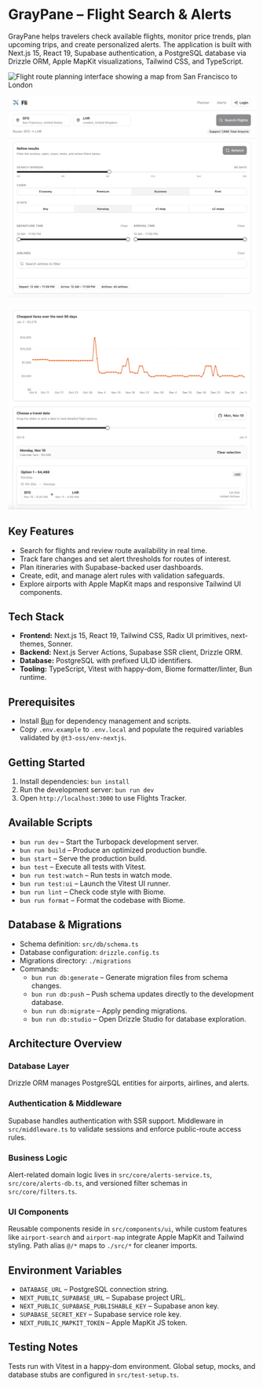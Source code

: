# GrayPane – Flight Search & Alerts

GrayPane helps travelers check available flights, monitor price trends, plan upcoming trips, and create personalized alerts. The application is built with Next.js 15, React 19, Supabase authentication, a PostgreSQL database via Drizzle ORM, Apple MapKit visualizations, Tailwind CSS, and TypeScript.

![Flight route planning interface showing a map from San Francisco to London](./data/demo-map.png)

![Flight search filters UI with sliders and toggles](./data/demo-search-filters.png)

![Flight search results with fare chart and itinerary details](./data/demo-search-results.png)

## Key Features

* Search for flights and review route availability in real time.
* Track fare changes and set alert thresholds for routes of interest.
* Plan itineraries with Supabase-backed user dashboards.
* Create, edit, and manage alert rules with validation safeguards.
* Explore airports with Apple MapKit maps and responsive Tailwind UI components.

## Tech Stack

* **Frontend:** Next.js 15, React 19, Tailwind CSS, Radix UI primitives, next-themes, Sonner.
* **Backend:** Next.js Server Actions, Supabase SSR client, Drizzle ORM.
* **Database:** PostgreSQL with prefixed ULID identifiers.
* **Tooling:** TypeScript, Vitest with happy-dom, Biome formatter/linter, Bun runtime.

## Prerequisites

* Install [Bun](https://bun.sh/) for dependency management and scripts.
* Copy `.env.example` to `.env.local` and populate the required variables validated by `@t3-oss/env-nextjs`.

## Getting Started

1. Install dependencies: `bun install`
2. Run the development server: `bun run dev`
3. Open `http://localhost:3000` to use Flights Tracker.

## Available Scripts

* `bun run dev` – Start the Turbopack development server.
* `bun run build` – Produce an optimized production bundle.
* `bun start` – Serve the production build.
* `bun test` – Execute all tests with Vitest.
* `bun run test:watch` – Run tests in watch mode.
* `bun run test:ui` – Launch the Vitest UI runner.
* `bun run lint` – Check code style with Biome.
* `bun run format` – Format the codebase with Biome.

## Database & Migrations

* Schema definition: `src/db/schema.ts`
* Database configuration: `drizzle.config.ts`
* Migrations directory: `./migrations`
* Commands:
  * `bun run db:generate` – Generate migration files from schema changes.
  * `bun run db:push` – Push schema updates directly to the development database.
  * `bun run db:migrate` – Apply pending migrations.
  * `bun run db:studio` – Open Drizzle Studio for database exploration.

## Architecture Overview

### Database Layer

Drizzle ORM manages PostgreSQL entities for airports, airlines, and alerts.

### Authentication & Middleware

Supabase handles authentication with SSR support. Middleware in `src/middleware.ts` to validate sessions and enforce public-route access rules.

### Business Logic

Alert-related domain logic lives in `src/core/alerts-service.ts`, `src/core/alerts-db.ts`, and versioned filter schemas in `src/core/filters.ts`.

### UI Components

Reusable components reside in `src/components/ui`, while custom features like `airport-search` and `airport-map` integrate Apple MapKit and Tailwind styling. Path alias `@/*` maps to `./src/*` for cleaner imports.

## Environment Variables

* `DATABASE_URL` – PostgreSQL connection string.
* `NEXT_PUBLIC_SUPABASE_URL` – Supabase project URL.
* `NEXT_PUBLIC_SUPABASE_PUBLISHABLE_KEY` – Supabase anon key.
* `SUPABASE_SECRET_KEY` – Supabase service role key.
* `NEXT_PUBLIC_MAPKIT_TOKEN` – Apple MapKit JS token.

## Testing Notes

Tests run with Vitest in a happy-dom environment. Global setup, mocks, and database stubs are configured in `src/test-setup.ts`.
